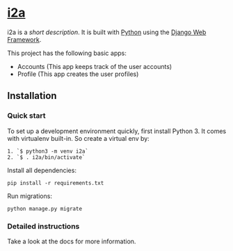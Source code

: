 

# [i2a](https://i2a.herokuapp.com)

i2a is a _short description_. It is built with [Python][0] using the [Django Web Framework][1].

This project has the following basic apps:

* Accounts (This app keeps track of the user accounts)
* Profile (This app creates the user profiles)

## Installation

### Quick start

To set up a development environment quickly, first install Python 3. It
comes with virtualenv built-in. So create a virtual env by:

    1. `$ python3 -m venv i2a`
    2. `$ . i2a/bin/activate`

Install all dependencies:

    pip install -r requirements.txt

Run migrations:

    python manage.py migrate

### Detailed instructions

Take a look at the docs for more information.

[0]: https://www.python.org/
[1]: https://www.djangoproject.com/
